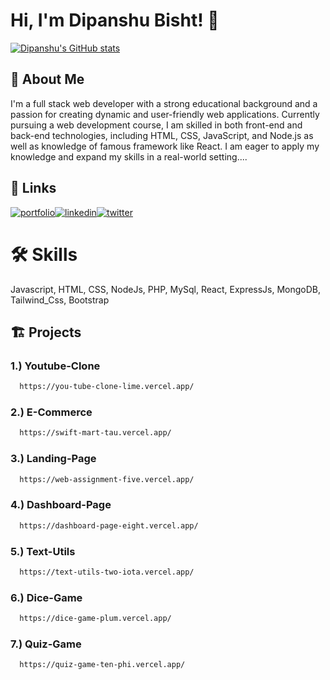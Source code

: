 
# Hi, I'm Dipanshu Bisht! 👋

[![Dipanshu's GitHub stats](https://github-readme-stats.vercel.app/api?username=BDX-Bisht&show_icons=true&theme=dark)](https://github.com/BDX-Bisht/)

## 🚀 About Me
I'm a full stack web developer with a strong educational background and a passion for creating dynamic and user-friendly web applications. Currently pursuing a web development course, I am skilled in both front-end and back-end technologies, including HTML, CSS, JavaScript, and Node.js as well as knowledge of famous framework like React. I am eager to apply my knowledge and expand my skills in a real-world setting....


## 🔗 Links
[![portfolio](https://img.shields.io/badge/my_portfolio-000?style=for-the-badge&logo=ko-fi&logoColor=white)](https://portfolio-pied-gamma-71.vercel.app/)[![linkedin](https://img.shields.io/badge/linkedin-0A66C2?style=for-the-badge&logo=linkedin&logoColor=white)](https://www.linkedin.com/in/dipanshu-bisht-5b02b8279/)[![twitter](https://img.shields.io/badge/whatsapp-25D366?style=for-the-badge&logo=whatsapp&logoColor=white)](https://wa.link/wfd9gd)


# 🛠 Skills
Javascript, HTML, CSS, NodeJs, PHP, MySql, React,
ExpressJs, MongoDB, Tailwind_Css, Bootstrap

## 🏗️ Projects

### 1.) Youtube-Clone

```bash
  https://you-tube-clone-lime.vercel.app/
```

### 2.) E-Commerce

```bash
  https://swift-mart-tau.vercel.app/
```

### 3.) Landing-Page

```bash
  https://web-assignment-five.vercel.app/
```

### 4.) Dashboard-Page

```bash
  https://dashboard-page-eight.vercel.app/
```

### 5.) Text-Utils

```bash
  https://text-utils-two-iota.vercel.app/
```

### 6.) Dice-Game

```bash
  https://dice-game-plum.vercel.app/
```

### 7.) Quiz-Game

```bash
  https://quiz-game-ten-phi.vercel.app/
```


